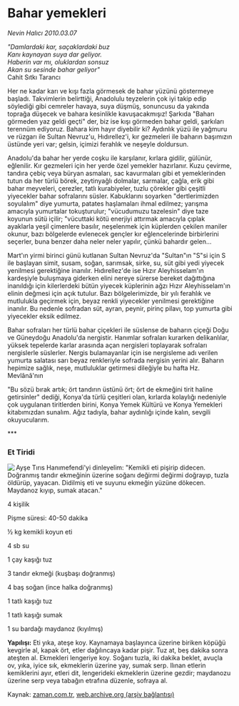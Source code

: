 # Bahar yemekleri

*Nevin Halıcı 2010.03.07*

<tr><td class="metin" colspan="2" style="padding-top: 20px; padding-left: 5px; "><i>"Damlardaki kar, saçaklardaki buz<br/>Kanı kaynayan suya dar geliyor.<br/>Haberin var mı, oluklardan sonsuz<br/>Akan su sesinde bahar geliyor"</i><br/>Cahit Sıtkı Tarancı</td></tr><tr><td class="metin" colspan="2" style="padding-top: 20px; padding-left: 5px; "><p>Her ne kadar karı ve kışı fazla görmesek de bahar yüzünü göstermeye başladı. Takvimlerin belirttiği, Anadolulu teyzelerin çok iyi takip edip söylediği gibi cemreler havaya, suya düşmüş, sonuncusu da yakında toprağa düşecek ve bahara kesinlikle kavuşacakmışız! Şarkıda "Baharı görmeden yaz geldi geçti" der, biz ise kışı görmeden bahar geldi, şarkıları terennüm ediyoruz. Bahara kim hayır diyebilir ki? Aydınlık yüzü ile yağmuru ve rüzgarı ile Sultan Nevruz'u, Hıdırellez'i, kır gezmeleri ile baharın başımızın üstünde yeri var; gelsin, içimizi ferahlık ve neşeyle doldursun.
<p>Anadolu'da bahar her yerde coşku ile karşılanır, kırlara gidilir, gülünür, eğlenilir. Kır gezmeleri için her yerde özel yemekler hazırlanır. Kuzu çevirme, tandıra çebiç veya büryan asmaları, sac kavurmaları gibi et yemeklerinden tutun da her türlü börek, zeytinyağlı dolmalar, sarmalar, çağla, erik gibi bahar meyveleri, çerezler, tatlı kurabiyeler, tuzlu çörekler gibi çeşitli yiyecekler bahar sofralarını süsler. Kabuklarını soyarken "dertlerimizden soyulalım" diye yumurta, patates haşlamaları ihmal edilmez; yarışma amacıyla yumurtalar tokuşturulur; "vücudumuzu tazelesin" diye taze koyunun sütü içilir; "vücuttaki kötü enerjiyi attırmak amacıyla çıplak ayaklarla yeşil çimenlere basılır, neşelenmek için küplerden çekilen maniler okunur, bazı bölgelerde evlenecek gençler kır eğlencelerinde birbirlerini seçerler, buna benzer daha neler neler yapılır, çünkü bahardır gelen... 
<p>Mart'ın yirmi birinci günü kutlanan Sultan Nevruz'da "Sultan"ın "S"si için S ile başlayan simit, susam, soğan, sarımsak, sirke, su, süt gibi yedi yiyecek yenilmesi gerektiğine inanılır. Hıdırellez'de ise Hızır Aleyhisselam'ın kardeşiyle buluşmaya giderken elini nereye sürerse bereket dağıttığına inanıldığı için kilerlerdeki bütün yiyecek küplerinin ağzı Hızır Aleyhisselam'ın elinin değmesi için açık tutulur. Bazı bölgelerimizde, bir yılı ferahlık ve mutlulukla geçirmek için, beyaz renkli yiyecekler yenilmesi gerektiğine inanılır. Bu nedenle sofradan süt, ayran, peynir, pirinç pilavı, top yumurta gibi yiyecekler eksik edilmez. 
<p>Bahar sofraları her türlü bahar çiçekleri ile süslense de baharın çiçeği Doğu ve Güneydoğu Anadolu'da nergistir. Hanımlar sofraları kurarken delikanlılar, yüksek tepelerde karlar arasında açan nergisleri toplayarak sofraları nergislerle süslerler. Nergis bulamayanlar için ise nergisleme adı verilen yumurta salatası sarı beyaz renkleriyle sofrada nergisin yerini alır. Baharın hepimize sağlık, neşe, mutluluklar getirmesi dileğiyle bu hafta Hz. Mevlânâ'nın
<p>"Bu sözü bırak artık; ört tandırın üstünü ört; ört de ekmeğini tirit haline getirsinler" dediği, Konya'da türlü çeşitleri olan, kırlarda kolaylığı nedeniyle çok uygulanan tiritlerden birini, Konya Yemek Kültürü ve Konya Yemekleri kitabımızdan sunalım. Ağız tadıyla, bahar aydınlığı içinde kalın, sevgili okuyucularım.
<p>***
<p><h3>Et Tiridi</h3>
<p><img align="left" src="http://web.archive.org/web/20100312001645im_/http://medya.zaman.com.tr/2010/03/07/halici.jpg"/> Ayşe Tırıs Hanımefendi'yi dinleyelim: "Kemikli eti pişirip didecen. Doğranmış tandır ekmeğinin üzerine soğanı değirmi değirmi doğrayıp, tuzla öldürüp, yayacan. Didilmiş eti ve suyunu ekmeğin yüzüne dökecen. Maydanoz kıyıp, sumak atacan."
<p>4 kişilik
<p>Pişme süresi: 40-50 dakika
<p>½ kg kemikli koyun eti
<p>4 sb su
<p>1 çay kaşığı tuz
<p>3 tandır ekmeği (kuşbaşı doğranmış)
<p>4 baş soğan (ince halka doğranmış)
<p>1 tatlı kaşığı tuz
<p>1 tatlı kaşığı sumak
<p>1 su bardağı maydanoz (kıyılmış)
<p><b>Yapılışı:</b> Eti yıka, ateşe koy. Kaynamaya başlayınca üzerine biriken köpüğü kevgirle al, kapak ört, etler dağılıncaya kadar pişir. Tuz at, beş dakika sonra ateşten al. Ekmekleri lengeriye koy. Soğanı tuzla, iki dakika beklet, avuçla ov, yıka, iyice sık, ekmeklerin üzerine yay, sumak serp. Ilınan etlerin kemiklerini ayır, etleri dit, lengerideki ekmeklerin üzerine gezdir; maydanozu üzerine serp veya tabağın etrafına düzenle, sofraya al.<br/></p></p></p></p></p></p></p></p></p></p></p></p></p></p></p></p></p></p></p></td></tr>

Kaynak: [zaman.com.tr](http://zaman.com.tr/yazar.do?yazino=958712), [web.archive.org (arşiv bağlantısı)](http://web.archive.org/web/20100312001645/http://www.zaman.com.tr:80/yazar.do?yazino=958712)
